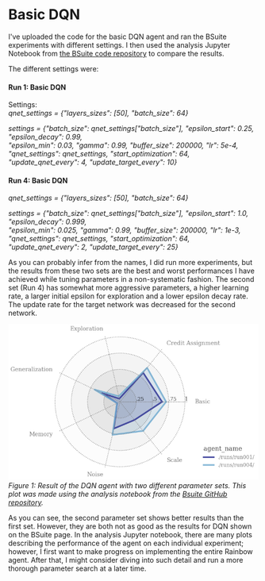 # Basic DQN
I've uploaded the code for the basic DQN agent and ran the BSuite experiments with different settings. I then used the analysis Jupyter Notebook from [the BSuite code repository](https://github.com/deepmind/bsuite) to compare the results.

The different settings were:

#### Run 1: Basic DQN

Settings:   
<em> qnet_settings = {"layers_sizes": [50], "batch_size": 64}

settings = {"batch_size": qnet_settings["batch_size"], "epsilon_start": 0.25, "epsilon_decay": 0.99,  
"epsilon_min": 0.03, "gamma": 0.99, "buffer_size": 200000, "lr": 5e-4,  
"qnet_settings": qnet_settings, "start_optimization": 64, "update_qnet_every": 4, "update_target_every": 10}</em>


#### Run 4: Basic DQN  
<em> qnet_settings = {"layers_sizes": [50], "batch_size": 64}

settings = {"batch_size": qnet_settings["batch_size"], "epsilon_start": 1.0, "epsilon_decay": 0.999,  
"epsilon_min": 0.025, "gamma": 0.99, "buffer_size": 200000, "lr": 1e-3,   
 "qnet_settings": qnet_settings, "start_optimization": 64, "update_qnet_every": 2, "update_target_every": 25}</em>


As you can probably infer from the names, I did run more experiments, but the results from these two sets are the best and worst performances I have achieved while tuning parameters in a non-systematic fashion.
The second set (Run 4) has somewhat more aggressive parameters, a higher learning rate, a larger initial epsilon for exploration and a lower epsilon decay rate. The update rate for the target network was decreased for the second network.

![Radar plot with the results of the DQN agents with two different parameter sets.](./figures/dqn_radar.png)   
<em>Figure 1: Result of the DQN agent with two different parameter sets. This plot was made using the analysis notebook from the [Bsuite GitHub repository](https://github.com/deepmind/bsuite).</em>

As you can see, the second parameter set shows better results than the first set. However, they are both not as good as the results for DQN shown on the BSuite page. In the analysis Jupyter notebook, there are many plots describing the performance of the agent on each individual experiment; however, I first want to make progress on implementing the entire Rainbow agent. After that, I might consider diving into such detail and run a more thorough parameter search at a later time.
